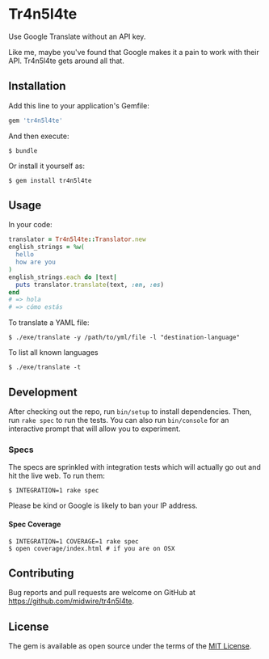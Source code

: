 # Tr4n5l4te

Use Google Translate without an API key.

Like me, maybe you've found that Google makes it a pain to work with their API. Tr4n5l4te gets around all that.

## Installation

Add this line to your application's Gemfile:

```ruby
gem 'tr4n5l4te'
```

And then execute:

    $ bundle

Or install it yourself as:

    $ gem install tr4n5l4te

## Usage

In your code:

```ruby
translator = Tr4n5l4te::Translator.new
english_strings = %w(
  hello
  how are you
)
english_strings.each do |text|
  puts translator.translate(text, :en, :es)
end
# => hola
# => cómo estás
```

To translate a YAML file:

    $ ./exe/translate -y /path/to/yml/file -l "destination-language"

To list all known languages

    $ ./exe/translate -t

## Development

After checking out the repo, run `bin/setup` to install dependencies. Then, run `rake spec` to run the tests. You can also run `bin/console` for an interactive prompt that will allow you to experiment.

### Specs

The specs are sprinkled with integration tests which will actually go out and hit the live web. To run them:

    $ INTEGRATION=1 rake spec

Please be kind or Google is likely to ban your IP address.

#### Spec Coverage

    $ INTEGRATION=1 COVERAGE=1 rake spec
    $ open coverage/index.html # if you are on OSX

## Contributing

Bug reports and pull requests are welcome on GitHub at https://github.com/midwire/tr4n5l4te.

## License

The gem is available as open source under the terms of the [MIT License](http://opensource.org/licenses/MIT).
